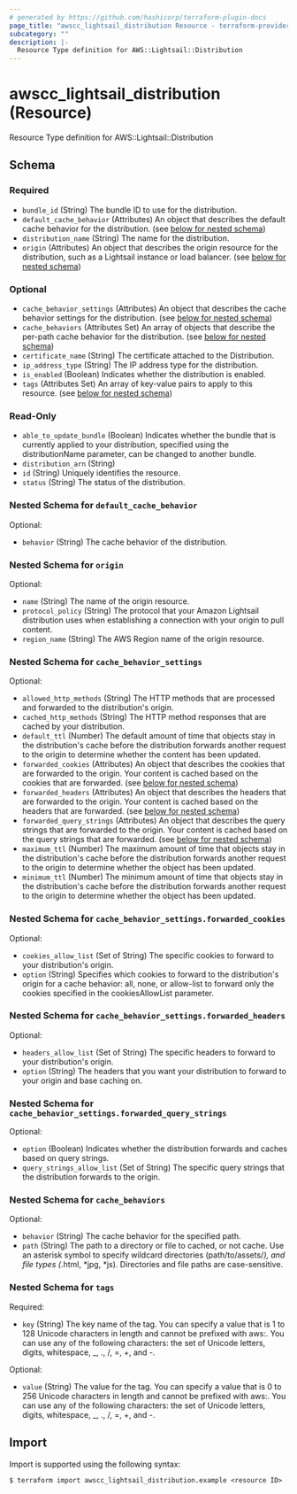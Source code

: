```yaml
---
# generated by https://github.com/hashicorp/terraform-plugin-docs
page_title: "awscc_lightsail_distribution Resource - terraform-provider-awscc"
subcategory: ""
description: |-
  Resource Type definition for AWS::Lightsail::Distribution
---
```


# awscc_lightsail_distribution (Resource)

Resource Type definition for AWS::Lightsail::Distribution



<!-- schema generated by tfplugindocs -->
## Schema

### Required

- `bundle_id` (String) The bundle ID to use for the distribution.
- `default_cache_behavior` (Attributes) An object that describes the default cache behavior for the distribution. (see [below for nested schema](#nestedatt--default_cache_behavior))
- `distribution_name` (String) The name for the distribution.
- `origin` (Attributes) An object that describes the origin resource for the distribution, such as a Lightsail instance or load balancer. (see [below for nested schema](#nestedatt--origin))

### Optional

- `cache_behavior_settings` (Attributes) An object that describes the cache behavior settings for the distribution. (see [below for nested schema](#nestedatt--cache_behavior_settings))
- `cache_behaviors` (Attributes Set) An array of objects that describe the per-path cache behavior for the distribution. (see [below for nested schema](#nestedatt--cache_behaviors))
- `certificate_name` (String) The certificate attached to the Distribution.
- `ip_address_type` (String) The IP address type for the distribution.
- `is_enabled` (Boolean) Indicates whether the distribution is enabled.
- `tags` (Attributes Set) An array of key-value pairs to apply to this resource. (see [below for nested schema](#nestedatt--tags))

### Read-Only

- `able_to_update_bundle` (Boolean) Indicates whether the bundle that is currently applied to your distribution, specified using the distributionName parameter, can be changed to another bundle.
- `distribution_arn` (String)
- `id` (String) Uniquely identifies the resource.
- `status` (String) The status of the distribution.

<a id="nestedatt--default_cache_behavior"></a>
### Nested Schema for `default_cache_behavior`

Optional:

- `behavior` (String) The cache behavior of the distribution.


<a id="nestedatt--origin"></a>
### Nested Schema for `origin`

Optional:

- `name` (String) The name of the origin resource.
- `protocol_policy` (String) The protocol that your Amazon Lightsail distribution uses when establishing a connection with your origin to pull content.
- `region_name` (String) The AWS Region name of the origin resource.


<a id="nestedatt--cache_behavior_settings"></a>
### Nested Schema for `cache_behavior_settings`

Optional:

- `allowed_http_methods` (String) The HTTP methods that are processed and forwarded to the distribution's origin.
- `cached_http_methods` (String) The HTTP method responses that are cached by your distribution.
- `default_ttl` (Number) The default amount of time that objects stay in the distribution's cache before the distribution forwards another request to the origin to determine whether the content has been updated.
- `forwarded_cookies` (Attributes) An object that describes the cookies that are forwarded to the origin. Your content is cached based on the cookies that are forwarded. (see [below for nested schema](#nestedatt--cache_behavior_settings--forwarded_cookies))
- `forwarded_headers` (Attributes) An object that describes the headers that are forwarded to the origin. Your content is cached based on the headers that are forwarded. (see [below for nested schema](#nestedatt--cache_behavior_settings--forwarded_headers))
- `forwarded_query_strings` (Attributes) An object that describes the query strings that are forwarded to the origin. Your content is cached based on the query strings that are forwarded. (see [below for nested schema](#nestedatt--cache_behavior_settings--forwarded_query_strings))
- `maximum_ttl` (Number) The maximum amount of time that objects stay in the distribution's cache before the distribution forwards another request to the origin to determine whether the object has been updated.
- `minimum_ttl` (Number) The minimum amount of time that objects stay in the distribution's cache before the distribution forwards another request to the origin to determine whether the object has been updated.

<a id="nestedatt--cache_behavior_settings--forwarded_cookies"></a>
### Nested Schema for `cache_behavior_settings.forwarded_cookies`

Optional:

- `cookies_allow_list` (Set of String) The specific cookies to forward to your distribution's origin.
- `option` (String) Specifies which cookies to forward to the distribution's origin for a cache behavior: all, none, or allow-list to forward only the cookies specified in the cookiesAllowList parameter.


<a id="nestedatt--cache_behavior_settings--forwarded_headers"></a>
### Nested Schema for `cache_behavior_settings.forwarded_headers`

Optional:

- `headers_allow_list` (Set of String) The specific headers to forward to your distribution's origin.
- `option` (String) The headers that you want your distribution to forward to your origin and base caching on.


<a id="nestedatt--cache_behavior_settings--forwarded_query_strings"></a>
### Nested Schema for `cache_behavior_settings.forwarded_query_strings`

Optional:

- `option` (Boolean) Indicates whether the distribution forwards and caches based on query strings.
- `query_strings_allow_list` (Set of String) The specific query strings that the distribution forwards to the origin.



<a id="nestedatt--cache_behaviors"></a>
### Nested Schema for `cache_behaviors`

Optional:

- `behavior` (String) The cache behavior for the specified path.
- `path` (String) The path to a directory or file to cached, or not cache. Use an asterisk symbol to specify wildcard directories (path/to/assets/*), and file types (*.html, *jpg, *js). Directories and file paths are case-sensitive.


<a id="nestedatt--tags"></a>
### Nested Schema for `tags`

Required:

- `key` (String) The key name of the tag. You can specify a value that is 1 to 128 Unicode characters in length and cannot be prefixed with aws:. You can use any of the following characters: the set of Unicode letters, digits, whitespace, _, ., /, =, +, and -.

Optional:

- `value` (String) The value for the tag. You can specify a value that is 0 to 256 Unicode characters in length and cannot be prefixed with aws:. You can use any of the following characters: the set of Unicode letters, digits, whitespace, _, ., /, =, +, and -.

## Import

Import is supported using the following syntax:

```shell
$ terraform import awscc_lightsail_distribution.example <resource ID>
```
